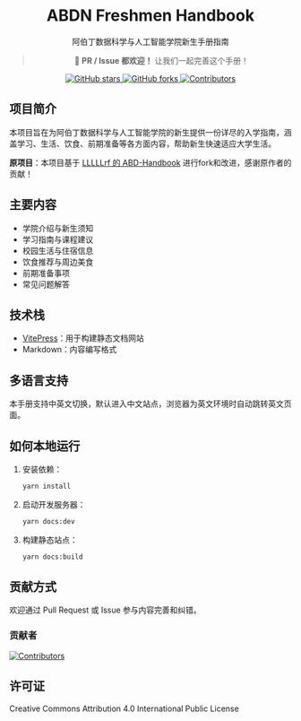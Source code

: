 <div align="center">

# ABDN Freshmen Handbook

阿伯丁数据科学与人工智能学院新生手册指南

> 🚀 **PR / Issue 都欢迎！** 让我们一起完善这个手册！

<a href="https://github.com/AptS-1547/ABDN-Handbook/stargazers">
   <img src="https://img.shields.io/github/stars/AptS-1547/ABDN-Handbook?style=flat-square" alt="GitHub stars">
</a>
<a href="https://github.com/AptS-1547/ABDN-Handbook/network/members">
   <img src="https://img.shields.io/github/forks/AptS-1547/ABDN-Handbook?style=flat-square" alt="GitHub forks">
</a>
<a href="https://github.com/AptS-1547/ABDN-Handbook/graphs/contributors">
   <img src="https://img.shields.io/github/contributors/AptS-1547/ABDN-Handbook?style=flat-square" alt="Contributors">
</a>

</div>

## 项目简介

本项目旨在为阿伯丁数据科学与人工智能学院的新生提供一份详尽的入学指南，涵盖学习、生活、饮食、前期准备等各方面内容，帮助新生快速适应大学生活。

**原项目**：本项目基于 [LLLLLrf 的 ABD-Handbook](https://github.com/LLLLLrf/ABD-Handbook) 进行fork和改进，感谢原作者的贡献！

## 主要内容

- 学院介绍与新生须知
- 学习指南与课程建议
- 校园生活与住宿信息
- 饮食推荐与周边美食
- 前期准备事项
- 常见问题解答

## 技术栈

- [VitePress](https://vitepress.dev/)：用于构建静态文档网站
- Markdown：内容编写格式

## 多语言支持

本手册支持中英文切换，默认进入中文站点，浏览器为英文环境时自动跳转英文页面。

## 如何本地运行

1. 安装依赖：

   ```bash
   yarn install
   ```

2. 启动开发服务器：

   ```bash
   yarn docs:dev
   ```

3. 构建静态站点：

   ```bash
   yarn docs:build
   ```

## 贡献方式

欢迎通过 Pull Request 或 Issue 参与内容完善和纠错。

### 贡献者

[![Contributors](https://contrib.rocks/image?repo=AptS-1547/ABDN-Handbook)](https://github.com/AptS-1547/ABDN-Handbook/graphs/contributors)

## 许可证

Creative Commons Attribution 4.0 International Public License
